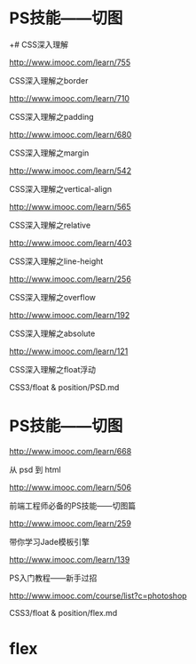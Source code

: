 # PS技能——切图  



+# CSS深入理解  



http://www.imooc.com/learn/755

CSS深入理解之border



http://www.imooc.com/learn/710

CSS深入理解之padding


http://www.imooc.com/learn/680


CSS深入理解之margin



http://www.imooc.com/learn/542

CSS深入理解之vertical-align



http://www.imooc.com/learn/565


CSS深入理解之relative



http://www.imooc.com/learn/403

CSS深入理解之line-height


http://www.imooc.com/learn/256

CSS深入理解之overflow


http://www.imooc.com/learn/192

CSS深入理解之absolute


http://www.imooc.com/learn/121

CSS深入理解之float浮动

CSS3/float & position/PSD.md

# PS技能——切图  


http://www.imooc.com/learn/668



从 psd 到 html



http://www.imooc.com/learn/506


前端工程师必备的PS技能——切图篇


http://www.imooc.com/learn/259

带你学习Jade模板引擎


http://www.imooc.com/learn/139

PS入门教程——新手过招



http://www.imooc.com/course/list?c=photoshop

  CSS3/float & position/flex.md
# flex  


